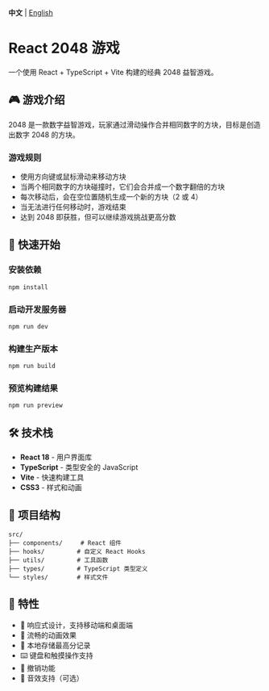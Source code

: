 **中文** | [English](README_EN.md)

# React 2048 游戏

一个使用 React + TypeScript + Vite 构建的经典 2048 益智游戏。

## 🎮 游戏介绍

2048 是一款数字益智游戏，玩家通过滑动操作合并相同数字的方块，目标是创造出数字 2048 的方块。

### 游戏规则
- 使用方向键或鼠标滑动来移动方块
- 当两个相同数字的方块碰撞时，它们会合并成一个数字翻倍的方块
- 每次移动后，会在空位置随机生成一个新的方块（2 或 4）
- 当无法进行任何移动时，游戏结束
- 达到 2048 即获胜，但可以继续游戏挑战更高分数

## 🚀 快速开始

### 安装依赖
```bash
npm install
```

### 启动开发服务器
```bash
npm run dev
```

### 构建生产版本
```bash
npm run build
```

### 预览构建结果
```bash
npm run preview
```

## 🛠️ 技术栈

- **React 18** - 用户界面库
- **TypeScript** - 类型安全的 JavaScript
- **Vite** - 快速构建工具
- **CSS3** - 样式和动画

## 📁 项目结构

```
src/
├── components/     # React 组件
├── hooks/         # 自定义 React Hooks
├── utils/         # 工具函数
├── types/         # TypeScript 类型定义
└── styles/        # 样式文件
```

## 🎯 特性

- 📱 响应式设计，支持移动端和桌面端
- 🎨 流畅的动画效果
- 💾 本地存储最高分记录
- ⌨️ 键盘和触摸操作支持
- 🔄 撤销功能
- 🎵 音效支持（可选）
